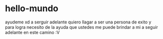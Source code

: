 # hello-mundo
ayudeme xd
a serguir adelante quiero llagar a ser una persona de exito y para logra  necesito de la ayuda que ustedes me puede brindar
a mi a seguir adelante en este camino :V
